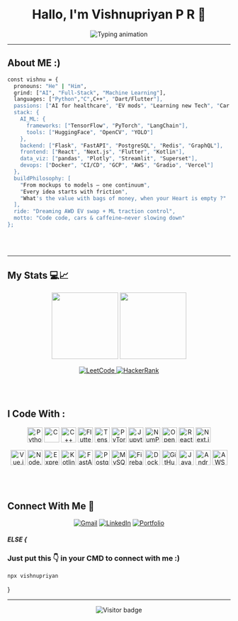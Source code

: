 <!-- ████████████████████████████████████████████████████████████ -->
<!-- 🤖 WELCOME TO MY GITHUB PROFILE README    -->
<!-- ████████████████████████████████████████████████████████████ -->

<!-- My GitHub Profile README -->

<h1 align="center">Hallo, I'm Vishnupriyan P R 👋</h1>

<p align="center">
  <img src="https://readme-typing-svg.demolab.com?font=JetBrains+Mono&size=22&pause=1000&color=36BCF7&center=true&vCenter=true&width=850&lines=AI+Engineer+%7C+Tech+Builder+%7C+Gamer+%7C+Car+Nerd;Code%2C+cars%2C+and+caffeine+kept+me+going.+I+just+never+slowed+down;Building+Bold+Projects+With+Purpose.;Turning+AI+Concepts+Into+Impact.;Fueled+by+Curiosity+%2B+Code+%2B+Clean+Designs" alt="Typing animation" />
</p>



---

<p></p>


##  About ME :) 

```bash
const vishnu = {
  pronouns: "He" | "Him",
  grind: ["AI", "Full‑Stack", "Machine Learning"],
  languages: ["Python","C",C++", "Dart/Flutter"],
  passions: ["AI for healthcare", "EV mods", "Learning new Tech", "Car Tech"],
  stack: {
    AI_ML: {
      frameworks: ["TensorFlow", "PyTorch", "LangChain"],
      tools: ["HuggingFace", "OpenCV", "YOLO"]
    },
    backend: ["Flask", "FastAPI", "PostgreSQL", "Redis", "GraphQL"],
    frontend: ["React", "Next.js", "Flutter", "Kotlin"],
    data_viz: ["pandas", "Plotly", "Streamlit", "Superset"],
    devops: ["Docker", "CI/CD", "GCP", "AWS", "Gradio", "Vercel"]
  },
  buildPhilosophy: [
    "From mockups to models — one continuum",
    "Every idea starts with friction",
    "What's the value with bags of money, when your Heart is empty ?"
  ],
  ride: "Dreaming AWD EV swap + ML traction control",
  motto: "Code code, cars & caffeine—never slowing down"
};

```
<br></br>



---



## My Stats 💻📈

<p align="center">
  <img src="https://github-readme-stats.vercel.app/api?username=vishnupriyanpr183207&show_icons=true&theme=blueberry&count_private=true" height="150" />
  <img src="https://streak-stats.demolab.com?user=vishnupriyanpr183207&theme=blueberry&hide_border=true" height="150" />

</p>

<p align="center">
  <a href="https://leetcode.com/u/jTixpIbM2z/">
    <img src="https://img.shields.io/badge/LeetCode-FFA116?style=for-the-badge&logo=leetcode&logoColor=white" alt="LeetCode" />
  </a>
  <a href="https://www.hackerrank.com/vishnupriyan_pr2">
    <img src="https://img.shields.io/badge/HackerRank-2EC866?style=for-the-badge&logo=HackerRank&logoColor=white" alt="HackerRank" />
  </a>
</p>
<br></br>



<h2 align="left"> I Code With : </h2>

<p align="center">
  <img src="https://cdn.jsdelivr.net/gh/devicons/devicon/icons/python/python-original.svg" height="34" alt="Python" />
  <img src="https://cdn.jsdelivr.net/gh/devicons/devicon/icons/c/c-original.svg" height="34" alt="C" />
  <img src="https://cdn.jsdelivr.net/gh/devicons/devicon/icons/cplusplus/cplusplus-original.svg" height="34" alt="C++" />
  <img src="https://cdn.jsdelivr.net/gh/devicons/devicon/icons/flutter/flutter-original.svg" height="34" alt="Flutter" />
  <img src="https://cdn.jsdelivr.net/gh/devicons/devicon/icons/tensorflow/tensorflow-original.svg" height="34" alt="TensorFlow" />
  <img src="https://cdn.jsdelivr.net/gh/devicons/devicon/icons/pytorch/pytorch-original.svg" height="34" alt="PyTorch" />
  <img src="https://cdn.jsdelivr.net/gh/devicons/devicon/icons/jupyter/jupyter-original.svg" height="34" alt="Jupyter" />
  <img src="https://cdn.jsdelivr.net/gh/devicons/devicon/icons/numpy/numpy-original.svg" height="34" alt="NumPy" />
  <img src="https://cdn.jsdelivr.net/gh/devicons/devicon/icons/opencv/opencv-original.svg" height="34" alt="OpenCV" />
  <img src="https://cdn.jsdelivr.net/gh/devicons/devicon/icons/react/react-original.svg" height="34" alt="React" />
  <img src="https://cdn.jsdelivr.net/gh/devicons/devicon/icons/nextjs/nextjs-original.svg" height="34" alt="Next.js" />

</p>
<p align="center">
  <img src="https://cdn.jsdelivr.net/gh/devicons/devicon/icons/vuejs/vuejs-original.svg" height="34" alt="Vue.js" />
  <img src="https://cdn.jsdelivr.net/gh/devicons/devicon/icons/nodejs/nodejs-original.svg" height="34" alt="Node.js" />
  <img src="https://cdn.jsdelivr.net/gh/devicons/devicon/icons/express/express-original.svg" height="34" alt="Express.js" />
  <img src="https://cdn.jsdelivr.net/gh/devicons/devicon/icons/kotlin/kotlin-original.svg" height="34" alt="Kotlin" />
  <img src="https://cdn.jsdelivr.net/gh/devicons/devicon/icons/fastapi/fastapi-original.svg" height="34" alt="FastAPI" />
  <img src="https://cdn.jsdelivr.net/gh/devicons/devicon/icons/postgresql/postgresql-original.svg" height="34" alt="PostgreSQL" />
  <img src="https://cdn.jsdelivr.net/gh/devicons/devicon/icons/mysql/mysql-original.svg" height="34" alt="MySQL" />
  <img src="https://cdn.jsdelivr.net/gh/devicons/devicon/icons/firebase/firebase-plain.svg" height="34" alt="Firebase" />
  <img src="https://cdn.jsdelivr.net/gh/devicons/devicon/icons/docker/docker-original.svg" height="34" alt="Docker" />
  <img src="https://cdn.jsdelivr.net/gh/devicons/devicon/icons/github/github-original.svg" height="34" alt="GitHub" />
  <img src="https://cdn.jsdelivr.net/gh/devicons/devicon/icons/java/java-original.svg" height="34" alt="Java" />
  <img src="https://cdn.jsdelivr.net/gh/devicons/devicon/icons/androidstudio/androidstudio-original.svg" height="34" alt="Android Studio" />
  <img width="34" height="34" alt="AWS" src="https://github.com/user-attachments/assets/1ef431db-914d-4ed2-865d-e440772ffc66" />
</p>



<br></br>





##  Connect With Me 🤝

<p align="center">
  <a href="mailto:priyanv@gmail.com"><img src="https://img.shields.io/badge/Gmail-D14836?style=for-the-badge&logo=gmail&logoColor=white" alt="Gmail" /></a>
  <a href="https://www.linkedin.com/in/vishnupriyan-p-r"><img src="https://img.shields.io/badge/LinkedIn-0077B5?style=for-the-badge&logo=linkedin&logoColor=white" alt="LinkedIn" /></a>
  <a href="https://vishnupriyan.dev"><img src="https://img.shields.io/badge/Portfolio-Coming_Soon-black?style=for-the-badge&logo=vercel" alt="Portfolio" /></a>

  

</p>

##### ELSE {
### Just put this 👇 in your CMD to connect with me :)
```bash
npx vishnupriyan
```

}
<p></p>
<p></p>




---

<!-- Banner placeholder -->
<!-- ![Banner](link-to-your-banner.png) -->

<p align="center">
  <img src="https://visitor-badge.laobi.icu/badge?page_id=vishnupriyanpr183207.readme" alt="Visitor badge"/>

  
</p>
